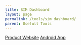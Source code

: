 ```yaml
---
title: SIM Dashboard
layout: page
permalink: /tools/sim_dashboard/
parent: Usefull Tools
---
```

[Product Website](https://www.stryder-it.de/simdashboard/)
[Android App](https://play.google.com/store/apps/details?id=de.stryder_it.simdashboard)